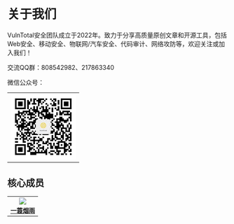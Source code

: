 # 关于我们

VulnTotal安全团队成立于2022年。致力于分享高质量原创文章和开源工具，包括Web安全、移动安全、物联网/汽车安全、代码审计、网络攻防等，欢迎关注或加入我们！

交流QQ群：808542982、217863340

微信公众号：

<table><tr>
<td><img src=./profile/gzh.jpg width="150"></td>
</tr></table>

## 核心成员

<table><tr>
<td align="center"><a href="https://github.com/firmianay"><img src="https://avatars.githubusercontent.com/u/15265215?v=4" width="80px;"><br /><b>一蓑烟雨</b></a></td>
</tr></table>
